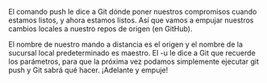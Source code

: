 El comando push le dice a Git dónde poner nuestros compromisos cuando estamos listos, y ahora estamos listos. Así que vamos a empujar nuestros cambios locales a nuestro repos de origen (en GitHub).

El nombre de nuestro mando a distancia es el origen y el nombre de la sucursal local predeterminado es maestro. El -u le dice a Git que recuerde los parámetros, para que la próxima vez podamos simplemente ejecutar git push y Git sabrá qué hacer. ¡Adelante y empuje!
